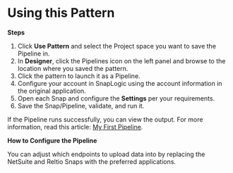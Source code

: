 # Using this Pattern

**Steps**

1. Click **Use Pattern** and select the Project space you want to save the Pipeline in.
2. In **Designer**, click the Pipelines icon on the left panel and browse to the location where you saved the pattern.
3. Click the pattern to launch it as a Pipeline.
4. Configure your account in SnapLogic using the account information in the original application.
5. Open each Snap and configure the **Settings** per your requirements.
6. Save the Snap/Pipeline, validate, and run it.

If the Pipeline runs successfully, you can view the output. For more information, read this article: [My First Pipeline](https://docs-snaplogic.atlassian.net/wiki/spaces/SD/pages/1438412).

**How to Configure the Pipeline**

You can adjust which endpoints to upload data into by replacing the NetSuite and Reltio Snaps with the preferred applications.
